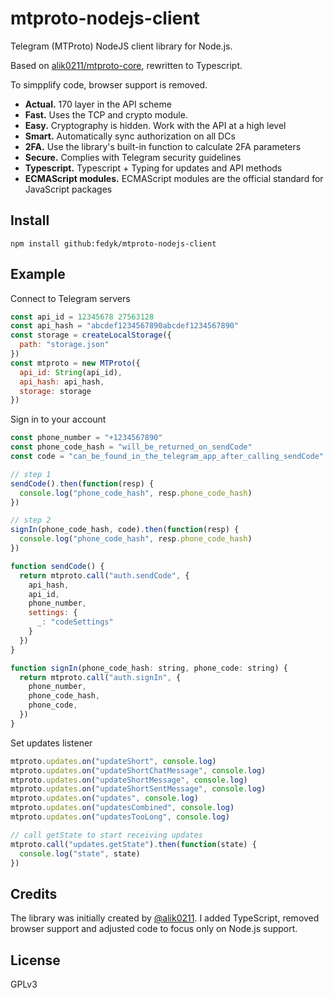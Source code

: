 # mtproto-nodejs-client

Telegram (MTProto) NodeJS client library for Node.js.

Based on [alik0211/mtproto-core](https://github.com/alik0211/mtproto-core), rewritten to Typescript.

To simpplify code, browser support is removed.

* **Actual.** 170 layer in the API scheme
* **Fast.** Uses the TCP and crypto module.
* **Easy.** Cryptography is hidden. Work with the API at a high level
* **Smart.** Automatically sync authorization on all DCs
* **2FA.** Use the library's built-in function to calculate 2FA parameters
* **Secure.** Complies with Telegram security guidelines
* **Typescript.** Typescript + Typing for updates and API methods
* **ECMAScript modules.** ECMAScript modules are the official standard for JavaScript packages

## Install

```
npm install github:fedyk/mtproto-nodejs-client
```

## Example

Connect to Telegram servers

```js
const api_id = 12345678 27563128
const api_hash = "abcdef1234567890abcdef1234567890"
const storage = createLocalStorage({
  path: "storage.json"
})
const mtproto = new MTProto({  
  api_id: String(api_id),
  api_hash: api_hash,
  storage: storage
})

```

Sign in to your account

```js
const phone_number = "+1234567890"
const phone_code_hash = "will_be_returned_on_sendCode"
const code = "can_be_found_in_the_telegram_app_after_calling_sendCode"

// step 1
sendCode().then(function(resp) {
  console.log("phone_code_hash", resp.phone_code_hash)
})

// step 2
signIn(phone_code_hash, code).then(function(resp) {
  console.log("phone_code_hash", resp.phone_code_hash)
})

function sendCode() {
  return mtproto.call("auth.sendCode", {
    api_hash,
    api_id,
    phone_number,
    settings: {
      _: "codeSettings"
    }
  })
}

function signIn(phone_code_hash: string, phone_code: string) {
  return mtproto.call("auth.signIn", {
    phone_number,
    phone_code_hash,
    phone_code,
  })
}
```

Set updates listener

```js
mtproto.updates.on("updateShort", console.log)
mtproto.updates.on("updateShortChatMessage", console.log)
mtproto.updates.on("updateShortMessage", console.log)
mtproto.updates.on("updateShortSentMessage", console.log)
mtproto.updates.on("updates", console.log)
mtproto.updates.on("updatesCombined", console.log)
mtproto.updates.on("updatesTooLong", console.log)

// call getState to start receiving updates
mtproto.call("updates.getState").then(function(state) {
  console.log("state", state)
})
```

## Credits

The library was initially created by [@alik0211](https://github.com/alik0211/mtproto-core). I added TypeScript, removed browser support and adjusted code to focus only on Node.js support.

## License

GPLv3
